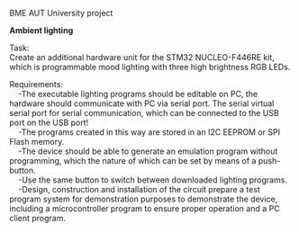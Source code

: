 BME AUT University project

<b>Ambient lighting</b>

Task: \
Create an additional hardware unit for the STM32 NUCLEO-F446RE kit, which is programmable mood lighting with three high brightness RGB LEDs.

Requirements: \
&nbsp;&nbsp;&nbsp;&nbsp;-The executable lighting programs should be editable on PC, the hardware should communicate with PC via serial port. The serial
virtual serial port for serial communication, which can be connected to the USB port on the USB port! \
&nbsp;&nbsp;&nbsp;&nbsp;-The programs created in this way are stored in an I2C EEPROM or SPI Flash memory. \
&nbsp;&nbsp;&nbsp;&nbsp;-The device should be able to generate an emulation program without programming, which the nature of which can be set by means of a push-button. \
&nbsp;&nbsp;&nbsp;&nbsp;-Use the same button to switch between downloaded lighting programs. \
&nbsp;&nbsp;&nbsp;&nbsp;-Design, construction and installation of the circuit prepare a test program system for demonstration purposes to demonstrate the device, including a microcontroller program to ensure proper operation and a PC client program.
